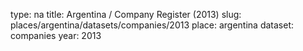 type: na
title: Argentina / Company Register (2013)
slug: places/argentina/datasets/companies/2013
place: argentina
dataset: companies
year: 2013
